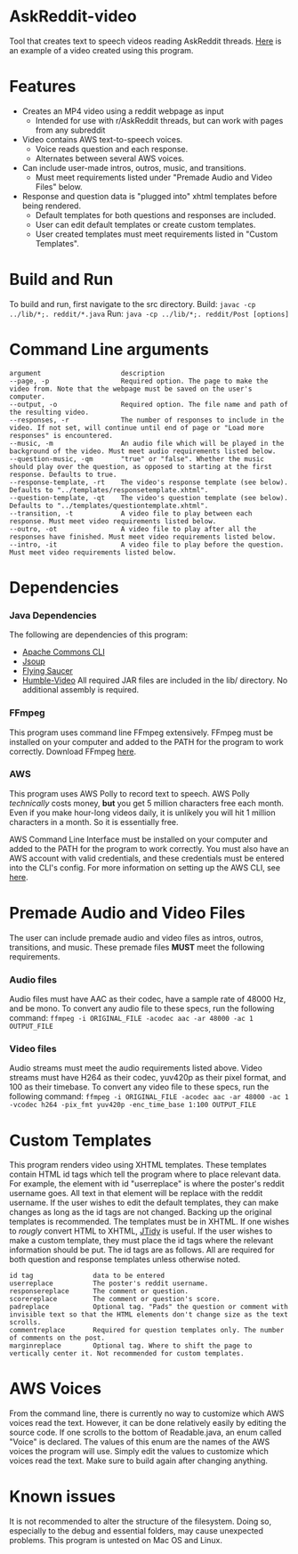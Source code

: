 # AskReddit-video
Tool that creates text to speech videos reading AskReddit threads.
[Here](https://youtu.be/SPimTa8fwl4) is an example of a video created using this program.

# Features
* Creates an MP4 video using a reddit webpage as input
	* Intended for use with r/AskReddit threads, but can work with pages from any subreddit
* Video contains AWS text-to-speech voices.
	* Voice reads question and each response.
	* Alternates between several AWS voices.
* Can include user-made intros, outros, music, and transitions.
	* Must meet requirements listed under "Premade Audio and Video Files" below.
* Response and question data is "plugged into" xhtml templates before being rendered.
	* Default templates for both questions and responses are included.
	* User can edit default templates or create custom templates.
	* User created templates must meet requirements listed in "Custom Templates".

# Build and Run
To build and run, first navigate to the src directory. 
Build: 
`javac -cp ../lib/*;. reddit/*.java` 
Run: 
`java -cp ../lib/*;. reddit/Post [options]` 

# Command Line arguments
```
argument                    description
--page, -p                  Required option. The page to make the video from. Note that the webpage must be saved on the user's computer.
--output, -o                Required option. The file name and path of the resulting video.
--responses, -r             The number of responses to include in the video. If not set, will continue until end of page or "Load more responses" is encountered.
--music, -m                 An audio file which will be played in the background of the video. Must meet audio requirements listed below.
--question-music, -qm       "true" or "false". Whether the music should play over the question, as opposed to starting at the first response. Defaults to true.
--response-template, -rt    The video's response template (see below). Defaults to "../templates/responsetemplate.xhtml".
--question-template, -qt    The video's question template (see below). Defaults to "../templates/questiontemplate.xhtml".
--transition, -t            A video file to play between each response. Must meet video requirements listed below.
--outro, -ot                A video file to play after all the responses have finished. Must meet video requirements listed below.
--intro, -it                A video file to play before the question. Must meet video requirements listed below.

```

# Dependencies
### Java Dependencies
The following are dependencies of this program:
* [Apache Commons CLI](https://commons.apache.org/proper/commons-cli/)
* [Jsoup](https://jsoup.org/)
* [Flying Saucer](https://github.com/flyingsaucerproject/flyingsaucer)
* [Humble-Video](https://github.com/artclarke/humble-video)
All required JAR files are included in the lib/ directory. No additional assembly is required.

### FFmpeg
This program uses command line FFmpeg extensively. 
FFmpeg must be installed on your computer and added to the PATH for the program to work correctly. 
Download FFmpeg [here](https://ffmpeg.org/download.html). 

### AWS
This program uses AWS Polly to record text to speech.
AWS Polly *technically* costs money, **but** you get 5 million characters free each month. 
Even if you make hour-long videos daily, it is unlikely you will hit 1 million characters in a month. 
So it is essentially free. 

AWS Command Line Interface must be installed on your computer and added to the PATH for the program to work correctly. 
You must also have an AWS account with valid credentials, and these credentials must be entered into the CLI's config. 
For more information on setting up the AWS CLI, see [here](https://docs.aws.amazon.com/cli/latest/userguide/cli-chap-welcome.html). 

# Premade Audio and Video Files
The user can include premade audio and video files as intros, outros, transitions, and music. 
These premade files **MUST** meet the following requirements. 

### Audio files
Audio files must have AAC as their codec, have a sample rate of 48000 Hz, and be mono. 
To convert any audio file to these specs, run the following command: 
`ffmpeg -i ORIGINAL_FILE -acodec aac -ar 48000 -ac 1 OUTPUT_FILE ` 

### Video files
Audio streams must meet the audio requirements listed above.
Video streams must have H264 as their codec, yuv420p as their pixel format, and 100 as their timebase. 
To convert any video file to these specs, run the following command: 
`ffmpeg -i ORIGINAL_FILE -acodec aac -ar 48000 -ac 1 -vcodec h264 -pix_fmt yuv420p -enc_time_base 1:100 OUTPUT_FILE` 

# Custom Templates
This program renders video using XHTML templates. 
These templates contain HTML id tags which tell the program where to place relevant data. 
For example, the element with id "userreplace" is where the poster's reddit username goes. All text in that element will be replace with the reddit username. 
If the user wishes to edit the default templates, they can make changes as long as the id tags are not changed. Backing up the original templates is recommended. 
The templates must be in XHTML. If one wishes to *rougly* convert HTML to XHTML, [JTidy](http://jtidy.sourceforge.net/) is useful. 
If the user wishes to make a custom template, they must place the id tags where the relevant information should be put. 
The id tags are as follows. All are required for both question and response templates unless otherwise noted. 
```
id tag               data to be entered
userreplace          The poster's reddit username.
responsereplace      The comment or question.
scorereplace         The comment or question's score.
padreplace           Optional tag. "Pads" the question or comment with invisible text so that the HTML elements don't change size as the text scrolls.
commentreplace       Required for question templates only. The number of comments on the post.
marginreplace        Optional tag. Where to shift the page to vertically center it. Not recommended for custom templates.
```

# AWS Voices
From the command line, there is currently no way to customize which AWS voices read the text. 
However, it can be done relatively easily by editing the source code. 
If one scrolls to the bottom of Readable.java, an enum called "Voice" is declared. 
The values of this enum are the names of the AWS voices the program will use. 
Simply edit the values to customize which voices read the text. Make sure to build again after changing anything. 

# Known issues
It is not recommended to alter the structure of the filesystem. Doing so, especially to the debug and essential folders, may cause unexpected problems. 
This program is untested on Mac OS and Linux.
